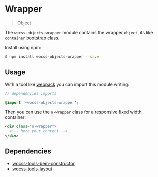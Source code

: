 # Wrapper

> Object

The `wocss-objects-wrapper` module contains the wrapper `object`, its like `container` [bootstrap class](http://getbootstrap.com/css/#overview-container).

Install using npm:

```sh
$ npm install wocss-objects-wrapper --save
```

## Usage

With a tool like [webpack](https://webpack.github.io/) you can import this module writing:

```scss
// dependencies imports

@import '~wocss-objects-wrapper';
```

Then you can use the `o-wrapper` class for a responsive fixed width container:

```html
<div class="o-wrapper">
  <!-- here your content -->
</div>
```

## Dependencies

* [wocss-tools-bem-constructor](https://github.com/wocss/tools.bem-constructor)
* [wocss-tools-layout](https://github.com/wocss/tools.layout)
